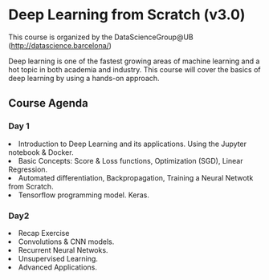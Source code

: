 # Deep Learning from Scratch (v3.0)

This course is organized by the DataScienceGroup@UB (http://datascience.barcelona/)

Deep learning is one of the fastest growing areas of machine learning and a hot topic in both academia and industry.
This course will cover the basics of deep learning by using a hands-on approach.

## Course Agenda
### Day 1
<li> Introduction to Deep Learning and its applications. Using the Jupyter notebook & Docker.
<li> Basic Concepts: Score & Loss functions, Optimization (SGD), Linear Regression.
<li> Automated differentiation, Backpropagation, Training a Neural Netwotk from Scratch. 
<li> Tensorflow programming model. Keras. 

### Day2
<li> Recap Exercise
<li> Convolutions & CNN models.
<li> Recurrent Neural Netwoks.
<li> Unsupervised Learning.
<li> Advanced Applications.
